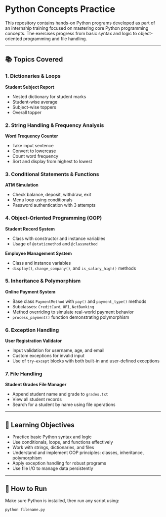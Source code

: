 # Python Concepts Practice

This repository contains hands-on Python programs developed as part of an internship training focused on mastering core Python programming concepts. The exercises progress from basic syntax and logic to object-oriented programming and file handling.

---

## 📚 Topics Covered

### 1. Dictionaries & Loops

**Student Subject Report**

* Nested dictionary for student marks
* Student-wise average
* Subject-wise toppers
* Overall topper

### 2. String Handling & Frequency Analysis

**Word Frequency Counter**

* Take input sentence
* Convert to lowercase
* Count word frequency
* Sort and display from highest to lowest

### 3. Conditional Statements & Functions

**ATM Simulation**

* Check balance, deposit, withdraw, exit
* Menu loop using conditionals
* Password authentication with 3 attempts

### 4. Object-Oriented Programming (OOP)

**Student Record System**

* Class with constructor and instance variables
* Usage of `@staticmethod` and `@classmethod`

**Employee Management System**

* Class and instance variables
* `display()`, `change_company()`, and `is_salary_high()` methods

### 5. Inheritance & Polymorphism

**Online Payment System**

* Base class `PaymentMethod` with `pay()` and `payment_type()` methods
* Subclasses: `CreditCard`, `UPI`, `NetBanking`
* Method overriding to simulate real-world payment behavior
* `process_payment()` function demonstrating polymorphism

### 6. Exception Handling

**User Registration Validator**

* Input validation for username, age, and email
* Custom exceptions for invalid input
* Use of `try-except` blocks with both built-in and user-defined exceptions

### 7. File Handling

**Student Grades File Manager**

* Append student name and grade to `grades.txt`
* View all student records
* Search for a student by name using file operations

---

## 🧠 Learning Objectives

* Practice basic Python syntax and logic
* Use conditionals, loops, and functions effectively
* Work with strings, dictionaries, and files
* Understand and implement OOP principles: classes, inheritance, polymorphism
* Apply exception handling for robust programs
* Use file I/O to manage data persistently

---

## 🔖 How to Run

Make sure Python is installed, then run any script using:

```bash
python filename.py
```

